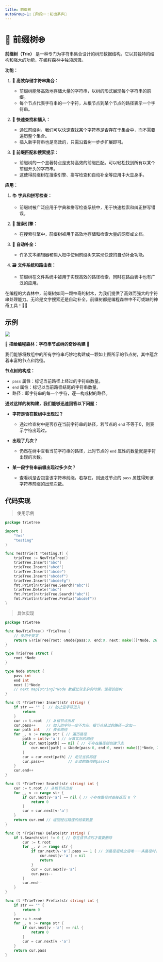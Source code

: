 ```yaml
---
title: 前缀树
autoGroup-1: 🌱阶段一：初出茅庐🌱
---
```

# 🌳 前缀树🌐

**前缀树（Trie）** 是一种专门为字符串集合设计的树形数据结构。它以其独特的结构和强大的功能，在编程森林中独领风骚。

**功能：**

1. 🧐 **高效存储字符串集合：**
   - 前缀树能够高效地存储大量的字符串，以树的形式展现每个字符串的前缀。
   - 每个节点代表字符串的一个字符，从根节点到某个节点的路径表示一个字符串。

2. 🚀 **快速查找和插入：**
   - 通过前缀树，我们可以快速查找某个字符串是否存在于集合中，而不需要遍历整个集合。
   - 插入新字符串也是高效的，只需沿着树一步步扩展即可。

3. 🔄 **前缀匹配和搜索提示：**
   - 前缀树的一个显著特点是支持高效的前缀匹配。可以轻松找到所有以某个前缀开头的字符串。
   - 这使得前缀树在搜索引擎、拼写检查和自动补全等应用中大显身手。

**应用：**

1. 📚 **字典和拼写检查：**
   - 前缀树被广泛应用于字典和拼写检查系统中，用于快速检索和纠正拼写错误。

2. 📖 **搜索引擎：**
   - 在搜索引擎中，前缀树被用于高效地存储和检索大量的网页或文档。

3. 📱 **自动补全：**
   - 许多文本编辑器和输入框中使用前缀树来实现快速的自动补全功能。

4. 🗃️ **文件系统和路由表：**
   - 前缀树在文件系统中被用于实现高效的路径检索，同时在路由表中也有广泛的应用。

在编程的大森林中，前缀树如同一颗神奇的树木，为我们提供了高效而强大的字符串处理能力。无论是文字搜索还是自动补全，前缀树都是编程森林中不可或缺的神奇工具！🌲✨

## 示例

![](/g1_trie_1.assets/trie_1.drawio.png)



🌳 **描绘编程森林：字符串节点树的奇妙构建** 🌟

我们能够将数组中的所有字符串巧妙地构建成一颗如上图所示的节点树，其中蕴含着丰富的节点和路径。

**节点树的构成：**

- `pass` 属性：标记当前路径上经过的字符串数量。
- `end` 属性：标记以当前路径结尾的字符串数量。
- 路径：即字符串的每一个字符，逐一构成树的路径。

**通过这样的树构建，我们能够迅速回答以下问题：**

- **字符是否在数组中出现过？**
  - 通过检查树中是否存在当前字符串的路径，若节点的 `end` 不等于0，则表示字符出现过。

- **出现了几次？**
  - 仍然在树中查看当前字符串的路径，此时节点的 `end` 属性的数量就是字符出现的次数。

- **某一段字符串前缀出现过多少次？**
  - 查看树是否包含该字符串前缀，若存在，则通过节点的 `pass` 属性得知该字符串前缀的出现次数。

## 代码实现

> 使用示例

```go
package trietree

import (
	"fmt"
	"testing"
)

func TestTrie(t *testing.T) {
	trieTree := NewTrieTree()
	trieTree.Insert("abc")
	trieTree.Insert("abcd")
	trieTree.Insert("abcde")
	trieTree.Insert("abcdef")
	trieTree.Insert("abcdefg")
	fmt.Println(trieTree.Search("abc"))
	trieTree.Delete("abc")
	fmt.Println(trieTree.Search("abc"))
	fmt.Println(trieTree.Prefix("abcdef"))
}
```

> 具体实现

```go
package trietree

func NewTrieTree() *TrieTree {
	// 仅用于英文
	return &TrieTree{root: &Node{pass:0, end:0, next: make([]*Node, 26)}}
}

type TrieTree struct {
	root *Node
}

type Node struct {
	pass int
	end int
	next []*Node
	// next map[string]*Node 数据比较复杂的时候，使用该结构
}

func (t *TrieTree) Insert(str string) {
	if str == "" {  // 防止空字符进入
		return
	}
	cur := t.root  // 从根节点出发
	cur.pass++     // 加入的字符一定不为空，根节点经过的路径一定加一
	var path int   // 表示路径
	for _, v := range str { // 遍历路径
		path = int(v-'a') // 计算实际的路径
		if cur.next[path] == nil { // 不存在路径则创建节点
			cur.next[path] = &Node{pass:0, end:0, next: make([]*Node, 26)}
		}
		cur = cur.next[path] // 走过当前路径
		cur.pass++           // 走过的路径的pass+1
	}
	cur.end++
}

func (t *TrieTree) Search(str string) int {
	cur := t.root // 从根节点出发
	for _, v := range str {
		if cur.next[v-'a'] == nil { // 不存在路径时直接返回 0 个
			return 0
		}
		cur = cur.next[v-'a']
	}
	return cur.end // 返回经过路径的结束数量
}

func (t *TrieTree) Delete(str string) {
	if t.Search(str) != 0 { // 存在该节点时才需要删除
		cur := t.root
		for _, v := range str {
			if cur.next[v-'a'].pass == 1 { // 该路径后续之后唯一一条路径时，直接将整条路径删除, 并返回
				cur.next[v-'a'] = nil
				return
			}
			cur = cur.next[v-'a']
			cur.pass--
		}
		cur.end--
	}
}

func (t *TrieTree) Prefix(str string) int {
	if str == "" {
		return 0
	}
	cur := t.root
	for _, v := range str {
		if cur.next[v -'a'] == nil {
			return 0
		}
		cur = cur.next[v -'a']
	}
	return cur.pass
}
```